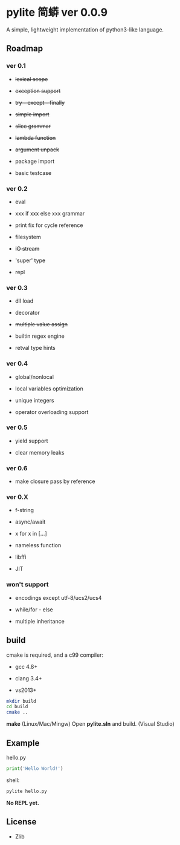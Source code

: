 
# pylite 简蟒 ver 0.0.9

A simple, lightweight implementation of python3-like language.

## Roadmap

### ver 0.1

* ~~lexical scope~~

* ~~exception support~~

* ~~try - except - finally~~

* ~~simple import~~

* ~~slice grammar~~

* ~~lambda function~~

* ~~argument unpack~~

* package import

* basic testcase


### ver 0.2

* eval

* xxx if xxx else xxx grammar

* print fix for cycle reference

* filesystem

* ~~IO stream~~

* 'super' type

* repl


### ver 0.3

* dll load

* decorator

* ~~multiple value assign~~

* builtin regex engine

* retval type hints


### ver 0.4

* global/nonlocal

* local variables optimization

* unique integers

* operator overloading support


### ver 0.5

* yield support

* clear memory leaks


### ver 0.6

* make closure pass by reference


### ver 0.X

* f-string

* async/await

* x for x in [...]

* nameless function

* libffi

* JIT



### won't support

* encodings except utf-8/ucs2/ucs4

* while/for - else 

* multiple inheritance

## build

cmake is required, and a c99 compiler:

* gcc 4.8+

* clang 3.4+

* vs2013+

```bash
mkdir build
cd build
cmake ..
```

**make** (Linux/Mac/Mingw)
Open **pylite.sln** and build. (Visual Studio)

## Example

hello.py
```python
print('Hello World!')
```
shell:
```bash
pylite hello.py
```

**No REPL yet.**


## License
* Zlib
